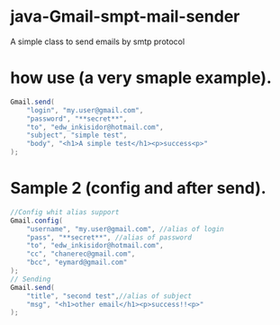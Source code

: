 # java-Gmail-smpt-mail-sender
A simple class to send emails by smtp protocol

# how use (a very smaple example).
```java
Gmail.send(
	"login", "my.user@gmail.com",
	"password", "**secret**",
	"to", "edw_inkisidor@hotmail.com",
	"subject", "simple test",
	"body", "<h1>A simple test</h1><p>success<p>"
);
```

# Sample 2 (config and after send).
```java
//Config whit alias support
Gmail.config(
	"username", "my.user@gmail.com", //alias of login
	"pass", "**secret**", //alias of password
	"to", "edw_inkisidor@hotmail.com",
	"cc", "chanerec@gmail.com",
	"bcc", "eymard@gmail.com"
);
// Sending
Gmail.send(
	"title", "second test",//alias of subject
	"msg", "<h1>other email</h1><p>success!!<p>"
);
```
